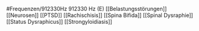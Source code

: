 #Frequenzen/912330Hz
912330 Hz (E)
[[Belastungsstörungen]]
[[Neurosen]]
[[PTSD]]
[[Rachischisis]]
[[Spina Bifida]]
[[Spinal Dysraphie]]
[[Status Dysraphicus]]
[[Strongyloidiasis]]